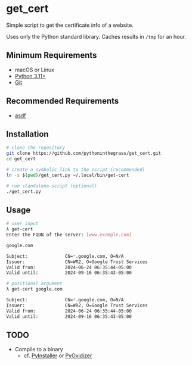 # get_cert

Simple script to get the certificate info of a website.

Uses only the Python standard library. Caches results in `/tmp` for an hour.

## Minimum Requirements

* macOS or Linux
* [Python 3.11+](https://www.python.org/downloads/)
* [Git](https://git-scm.com/downloads)

## Recommended Requirements

* [asdf](https://asdf-vm.com/#/core-manage-asdf-vm)

## Installation

```bash
# clone the repository
git clone https://github.com/pythoninthegrass/get_cert.git
cd get_cert

# create a symbolic link to the script (recommended)
ln -s $(pwd)/get_cert.py ~/.local/bin/get-cert

# run standalone script (optional)
./get_cert.py
```

## Usage

```bash
# user input
λ get-cert 
Enter the FQDN of the server: [www.example.com]

google.com

Subject:              CN=*.google.com, O=N/A
Issuer:               CN=WR2, O=Google Trust Services
Valid from:           2024-06-24 06:35:44-05:00
Valid until:          2024-09-16 06:35:43-05:00

# positional argument
λ get-cert google.com

Subject:              CN=*.google.com, O=N/A
Issuer:               CN=WR2, O=Google Trust Services
Valid from:           2024-06-24 06:35:44-05:00
Valid until:          2024-09-16 06:35:43-05:00
```

## TODO

* Compile to a binary
  * cf. [PyInstaller](https://www.pyinstaller.org/) or [PyOxidizer](https://pyoxidizer.readthedocs.io/en/stable/)
